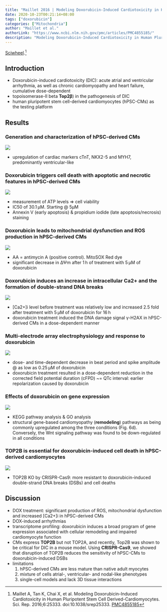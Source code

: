 ```yaml
---
title: "Maillet 2016 | Modeling Doxorubicin-Induced Cardiotoxicity in Human Pluripotent Stem Cell Derived-Cardiomyocytes"
date: 2020-10-23T00:21:14+08:00
tags: ["doxorubicin"]
categories: ["Mitochondria"]
author: "Maillet et al."
authorLink: "https://www.ncbi.nlm.nih.gov/pmc/articles/PMC4855185/"
description: "Modeling Doxorubicin-Induced Cardiotoxicity in Human Pluripotent Stem Cell Derived-Cardiomyocytes"
---
```


[Sciwheel](https://sciwheel.com/work/#/items/3609994).[^Maillet2016]

<!--more-->

## Introduction
* Doxorubicin-induced cardiotoxicity (DIC): acute atrial and ventricular arrhythmia, as well as chronic cardiomyopathy and heart failure, cumulative dose-dependent
* topoisomerase-II beta **Top2β**) in the pathogenesis of DIC
* human pluripotent stem cell-derived cardiomyocytes (hPSC-CMs) as the testing platform

## Results
### Generation and characterization of hPSC-derived CMs
![](https://media.nature.com/lw926/nature-assets/srep/2016/160504/srep25333/images_hires/srep25333-f1.jpg)
* upregulation of cardiac markers cTnT, NKX2-5 and MYH7, predominantly ventricular-like
### Doxorubicin triggers cell death with apoptotic and necrotic features in hPSC-derived CMs
![](https://media.nature.com/lw926/nature-assets/srep/2016/160504/srep25333/images_hires/srep25333-f2.jpg)
* measurement of ATP levels => cell viability
* IC50 of 30.1 μM. Starting @ 5μM
* Annexin V (early apoptosis) & propidium iodide (late apoptosis/necrosis) staining
### Doxorubicin leads to mitochondrial dysfunction and ROS production in hPSC-derived CMs
![](https://media.nature.com/lw926/nature-assets/srep/2016/160504/srep25333/images_hires/srep25333-f3.jpg)
* AA = antimycin A (positive control).  MitoSOX Red dye
* significant decrease in ΔΨm after 1 h of treatment with 5 μM of doxorubicin
### Doxorubicin induces an increase in intracellular Ca2+ and the formation of double-strand DNA breaks
![](https://media.nature.com/lw926/nature-assets/srep/2016/160504/srep25333/images_hires/srep25333-f4.jpg)
* [Ca2+]i level before treatment was relatively low and increased 2.5 fold after treatment with 5 μM of doxorubicin for 16 h
* doxorubicin treatment induced the DNA damage signal γ-H2AX in hPSC-derived CMs in a dose-dependent manner
### Multi-electrode array electrophysiology and response to doxorubicin
![](https://media.nature.com/lw926/nature-assets/srep/2016/160504/srep25333/images_hires/srep25333-f5.jpg)
* dose- and time-dependent decrease in beat period and spike amplitude @ as low as 0.25 μM of doxorubicin
* doxorubicin treatment resulted in a dose-dependent reduction in the corrected field potential duration (cFPD) ~= QTc interval: earlier repolarization caused by doxorubicin
### Effects of doxorubicin on gene expression
![](https://media.nature.com/lw926/nature-assets/srep/2016/160504/srep25333/images_hires/srep25333-f6.jpg)
* KEGG pathway analysis & GO analysis
* structural gene-based cardiomyopathy (**remodeling**) pathways as being commonly upregulated among the three conditions (Fig. 6d). Conversely, the Wnt signaling pathway was found to be down-regulated in all conditions
### TOP2B is essential for doxorubicin-induced cell death in hPSC-derived cardiomyocytes
![](https://media.nature.com/lw926/nature-assets/srep/2016/160504/srep25333/images_hires/srep25333-f7.jpg)
* TOP2B KO by CRISPR-Cas9: more resistant to doxorubicin-induced double-strand DNA breaks (DSBs) and cell deaths
## Discussion
* DOX treatment: significant production of ROS, mitochondrial dysfunction and increased [Ca2+]i in hPSC-derived CMs
* DOX-induced arrhythmias
* transcriptome profiling: doxorubicin induces a broad program of gene expression associated with cellular remodeling and impaired cardiomyocyte function
* CMs express **TOP2B** but not TOP2A, and recently, Top2B was shown to be critical for DIC in a mouse model. Using **CRISPR-Cas9**, we showed that disruption of TOP2B reduces the sensitivity of hPSC-CMs to doxorubicin-induced DSBs
* limitations
    1. hPSC-derived CMs are less mature than native adult myocytes
    2. mixture of cells atrial-, ventricular- and nodal-like phenotypes
    3. single-cell models and lack 3D tissue interactions

[^Maillet2016]: Maillet A, Tan K, Chai X, et al. Modeling Doxorubicin-Induced Cardiotoxicity in Human Pluripotent Stem Cell Derived-Cardiomyocytes. Sci. Rep. 2016;6:25333. doi:10.1038/srep25333. [PMC4855185](http://www.ncbi.nlm.nih.gov/pmc/articles/PMC4855185)
